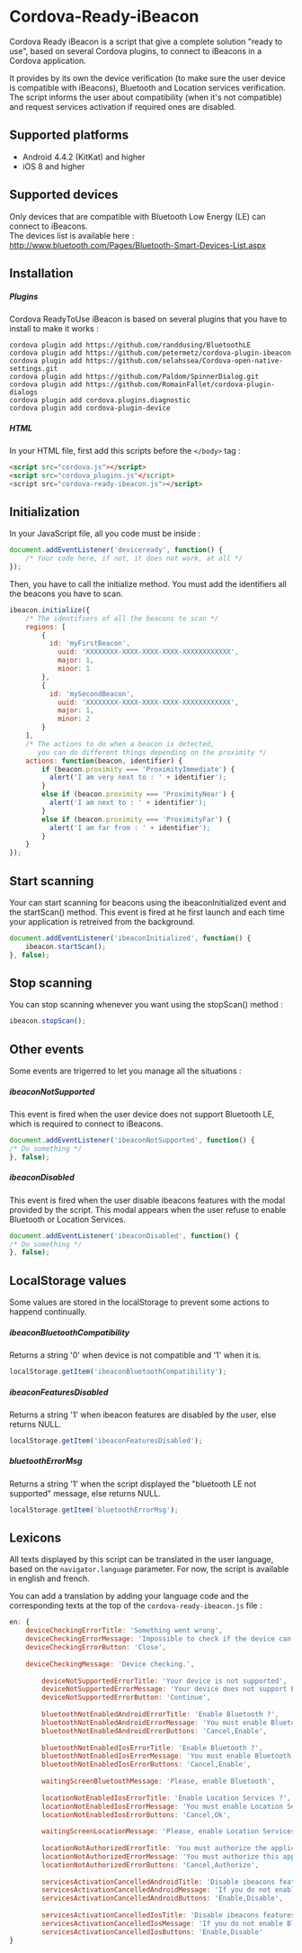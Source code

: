 # Cordova-Ready-iBeacon
Cordova Ready iBeacon is a script that give a complete solution "ready to use", based on several Cordova plugins, to connect to iBeacons in a Cordova application.

It provides by its own the device verification (to make sure the user device is compatible with iBeacons), Bluetooth and Location services verification. The script informs the user about compatibility (when it's not compatible) and request services activation if required ones are disabled.

## Supported platforms
- Android 4.4.2 (KitKat) and higher
- iOS 8 and higher

## Supported devices
Only devices that are compatible with Bluetooth Low Energy (LE) can connect to iBeacons.<br />
The devices list is available here : http://www.bluetooth.com/Pages/Bluetooth-Smart-Devices-List.aspx

## Installation

##### Plugins
Cordova ReadyToUse iBeacon is based on several plugins that you have to install to make it works :

    cordova plugin add https://github.com/randdusing/BluetoothLE
    cordova plugin add https://github.com/petermetz/cordova-plugin-ibeacon
    cordova plugin add https://github.com/selahssea/Cordova-open-native-settings.git
    cordova plugin add https://github.com/Paldom/SpinnerDialog.git
    cordova plugin add https://github.com/RomainFallet/cordova-plugin-dialogs
    cordova plugin add cordova.plugins.diagnostic
    cordova plugin add cordova-plugin-device
    
##### HTML
In your HTML file, first add this scripts before the ```</body>``` tag :<br />

```html
<script src="cordova.js"></script>
<script src="cordova_plugins.js"</script>
<script src="cordova-ready-ibeacon.js"></script>
```

## Initialization
In your JavaScript file, all you code must be inside :
```javascript
document.addEventListener('deviceready', function() {
    /* Your code here, if not, it does not work, at all */
});
```

Then, you have to call the initialize method. You must add the identifiers all the beacons you have to scan.
```javascript
ibeacon.initialize({
    /* The identifiers of all the beacons to scan */
    regions: [
    	{
          id: 'myFirstBeacon',
    		uuid: 'XXXXXXXX-XXXX-XXXX-XXXX-XXXXXXXXXXXX',
    		major: 1,
    		minor: 1
    	},
    	{
          id: 'mySecondBeacon',
    		uuid: 'XXXXXXXX-XXXX-XXXX-XXXX-XXXXXXXXXXXX',
    		major: 1,
    		minor: 2
    	}
    ],
    /* The actions to do when a beacon is detected,
       you can do different things depending on the proximity */
    actions: function(beacon, identifier) {
    	if (beacon.proximity === 'ProximityImmediate') {
    	  alert('I am very next to : ' + identifier');
    	}
    	else if (beacon.proximity === 'ProximityNear') {
    	  alert('I am next to : ' + identifier');
    	}
    	else if (beacon.proximity === 'ProximityFar') {
    	  alert('I am far from : ' + identifier');
    	}
    }
});
```

## Start scanning
Your can start scanning for beacons using the ibeaconInitialized event and the startScan() method.
This event is fired at he first launch and each time your application is retreived from the background.
```javascript
document.addEventListener('ibeaconInitialized', function() {
	ibeacon.startScan();
}, false);
```

## Stop scanning
You can stop scanning whenever you want using the stopScan() method :
```javascript
ibeacon.stopScan();
````

## Other events
Some events are trigerred to let you manage all the situations :

##### ibeaconNotSupported
This event is fired when the user device does not support Bluetooth LE, which is required to connect to iBeacons.
```javascript
document.addEventListener('ibeaconNotSupported', function() {
/* Do something */
}, false);
```

##### ibeaconDisabled
This event is fired when the user disable ibeacons features with the modal provided by the script. This modal appears when the user refuse to enable Bluetooth or Location Services.
```javascript
document.addEventListener('ibeaconDisabled', function() {
/* Do something */
}, false);
```

## LocalStorage values
Some values are stored in the localStorage to prevent some actions to happend continually.

##### ibeaconBluetoothCompatibility
Returns a string '0' when device is not compatible and '1' when it is.
```javascript
localStorage.getItem('ibeaconBluetoothCompatibility');
```

##### ibeaconFeaturesDisabled
Returns a string '1' when ibeacon features are disabled by the user, else returns NULL.
```javascript
localStorage.getItem('ibeaconFeaturesDisabled');
```

##### bluetoothErrorMsg
Returns a string '1' when the script displayed the "bluetooth LE not supported" message, else returns NULL.
```javascript
localStorage.getItem('bluetoothErrorMsg');
```

## Lexicons
All texts displayed by this script can be translated in the user language, based on the ```navigator.language``` parameter.
For now, the script is available in english and french.

You can add a translation by adding your language code and the corresponding texts at the top of the ```cordova-ready-ibeacon.js``` file :
```javascript
en: {
	deviceCheckingErrorTitle: 'Something went wrong',
	deviceCheckingErrorMessage: 'Impossible to check if the device can connect to ibeacons. Please, activate Bluetooth and restart the application.',
	deviceCheckingErrorButton: 'Close',
        
	deviceCheckingMessage: 'Device checking.',
        
        deviceNotSupportedErrorTitle: 'Your device is not supported',
        deviceNotSupportedErrorMessage: 'Your device does not support Bluetooth 4.0, functionalities related to ibeacons are disabled.',
        deviceNotSupportedErrorButton: 'Continue',
        
        bluetoothNotEnabledAndroidErrorTitle: 'Enable Bluetooth ?',
        bluetoothNotEnabledAndroidErrorMessage: 'You must enable Bluetooth to connect to ibeacons.',
        bluetoothNotEnabledAndroidErrorButtons: 'Cancel,Enable',
        
        bluetoothNotEnabledIosErrorTitle: 'Enable Bluetooth ?',
        bluetoothNotEnabledIosErrorMessage: 'You must enable Bluetooth to connect to ibeacons.\n\n(Settings -> Bluetooth)',
        bluetoothNotEnabledIosErrorButtons: 'Cancel,Enable',
        
        waitingScreenBluetoothMessage: 'Please, enable Bluetooth',
        
        locationNotEnabledIosErrorTitle: 'Enable Location Services ?',
        locationNotEnabledIosErrorMessage: 'You must enable Location Services to connect to ibeacons.\n\n(Settings -> Privacy ->\nLocation Services)',
        locationNotEnabledIosErrorButtons: 'Cancel,Ok',
        
        waitingScreenLocationMessage: 'Please, enable Location Services',
        
        locationNotAuthorizedErrorTitle: 'You must authorize the application',
        locationNotAuthorizedErrorMessage: 'You must authorize this application to use Location Services to connect to ibeacons.',
        locationNotAuthorizedErrorButtons: 'Cancel,Authorize',
        
        servicesActivationCancelledAndroidTitle: 'Disable ibeacons features ?',
        servicesActivationCancelledAndroidMessage: 'If you do not enable Bluetooth, ibeacons features will be disabled.\n\nAre you sure ?',
        servicesActivationCancelledAndroidButtons: 'Enable,Disable',
        
        servicesActivationCancelledIosTitle: 'Disable ibeacons features ?',
        servicesActivationCancelledIosMessage: 'If you do not enable Bluetooth and Location Services, ibeacons features will be disabled.\n\nAre you sure ?',
        servicesActivationCancelledIosButtons: 'Enable,Disable'
}
```
